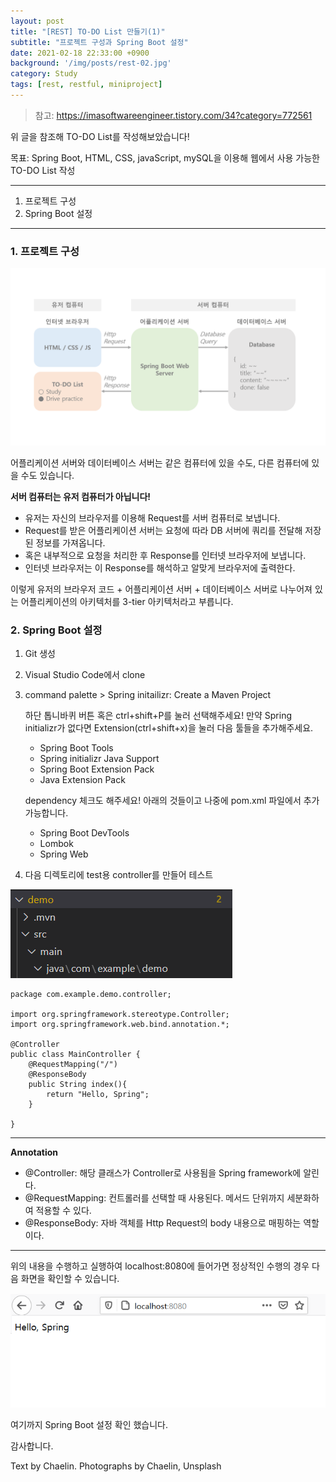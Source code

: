 ```yaml
---
layout: post
title: "[REST] TO-DO List 만들기(1)"
subtitle: "프로젝트 구성과 Spring Boot 설정"
date: 2021-02-18 22:33:00 +0900
background: '/img/posts/rest-02.jpg'
category: Study
tags: [rest, restful, miniproject]
---
```

> 참고: <a src="https://imasoftwareengineer.tistory.com/34?category=772561">https://imasoftwareengineer.tistory.com/34?category=772561</a>

위 글을 참조해 TO-DO List를 작성해보았습니다!

목표: Spring Boot, HTML, CSS, javaScript, mySQL을 이용해 웹에서 사용 가능한 TO-DO List 작성

*****

1. 프로젝트 구성
2. Spring Boot 설정

*****

### 1. 프로젝트 구성
<img class="img-fluid" src="/img/posts/inPost/rest-02-01.png">

어플리케이션 서버와 데이터베이스 서버는 같은 컴퓨터에 있을 수도, 다른 컴퓨터에 있을 수도 있습니다.

**서버 컴퓨터는 유저 컴퓨터가 아닙니다!**
- 유저는 자신의 브라우저를 이용해 Request를 서버 컴퓨터로 보냅니다.
- Request를 받은 어플리케이션 서버는 요청에 따라 DB 서버에 쿼리를 전달해 저장된 정보를 가져옵니다.
- 혹은 내부적으로 요청을 처리한 후 Response를 인터넷 브라우저에 보냅니다. 
- 인터넷 브라우저는 이 Response를 해석하고 알맞게 브라우저에 출력한다.

이렇게 유저의 브라우저 코드 + 어플리케이션 서버 + 데이터베이스 서버로 나누어져 있는 어플리케이션의 아키텍처를 3-tier 아키텍처라고 부릅니다.

### 2. Spring Boot 설정
1. Git 생성
2. Visual Studio Code에서 clone 
3. command palette > Spring initailizr: Create a Maven Project

    하단 톱니바퀴 버튼 혹은 ctrl+shift+P를 눌러 선택해주세요!   만약 Spring initializr가 없다면 Extension(ctrl+shift+x)을 눌러 다음 툴들을 추가해주세요.

    * Spring Boot Tools
    * Spring initializr Java Support
    * Spring Boot Extension Pack
    * Java Extension Pack

    dependency 체크도 해주세요! 아래의 것들이고 나중에 pom.xml 파일에서 추가 가능합니다.

    * Spring Boot DevTools
    * Lombok
    * Spring Web

4. 다음 디렉토리에 test용 controller를 만들어 테스트
<img class="img-fluid" src="/img/posts/inPost/rest-02-03.png">

```
package com.example.demo.controller;

import org.springframework.stereotype.Controller;
import org.springframework.web.bind.annotation.*;

@Controller
public class MainController {
    @RequestMapping("/")
    @ResponseBody
    public String index(){
        return "Hello, Spring";
    }

}
```
*****
**Annotation**
- @Controller: 해당 클래스가 Controller로 사용됨을 Spring framework에 알린다.
- @RequestMapping: 컨트롤러를 선택할 때 사용된다. 메서드 단위까지 세분화하여 적용할 수 있다.
- @ResponseBody: 자바 객체를 Http Request의 body 내용으로 매핑하는 역할이다.

*****

위의 내용을 수행하고 실행하여 localhost:8080에 들어가면 정상적인 수행의 경우 다음 화면을 확인할 수 있습니다.

<img class="img-fluid" src="/img/posts/inPost/rest-02-02.png">

여기까지 Spring Boot 설정 확인 했습니다.

감사합니다.
<p class = "placeholder">Text by Chaelin. Photographs by Chaelin, Unsplash</p>